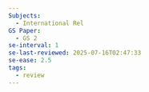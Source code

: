```yaml
---
Subjects:
  - International Rel
GS Paper:
  - GS 2
se-interval: 1
se-last-reviewed: 2025-07-16T02:47:33
se-ease: 2.5
tags:
  - review
---
```

